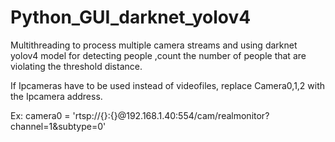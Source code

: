 # Python_GUI_darknet_yolov4
 Multithreading to process multiple camera streams and using darknet yolov4 model for detecting people ,count the number of people that are violating the threshold distance.
 
 If Ipcameras have to be used instead of videofiles, replace Camera0,1,2 with the Ipcamera address.
 
 Ex: camera0 = 'rtsp://{}:{}@192.168.1.40:554/cam/realmonitor?channel=1&subtype=0'
 
 
